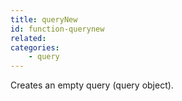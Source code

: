 ```yaml
---
title: queryNew
id: function-querynew
related:
categories:
    - query
---
```


Creates an empty query (query object).